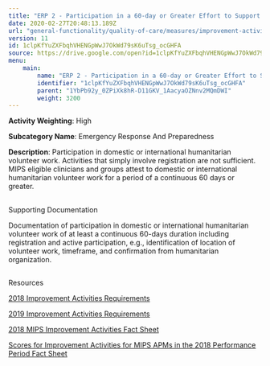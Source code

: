 ```yaml
---
title: "ERP 2 - Participation in a 60-day or Greater Effort to Support Domestic or International Humanitarian Needs"
date: 2020-02-27T20:48:13.189Z
url: "general-functionality/quality-of-care/measures/improvement-activities-measures/2018-improvement-acti_102.html"
version: 11
id: 1clpKfYuZXFbqhVHENGpWwJ7OkWd79sK6uTsg_ocGHFA
source: https://drive.google.com/open?id=1clpKfYuZXFbqhVHENGpWwJ7OkWd79sK6uTsg_ocGHFA
menu:
    main:
        name: "ERP 2 - Participation in a 60-day or Greater Effort to Support Domestic or International Humanitarian Needs"
        identifier: "1clpKfYuZXFbqhVHENGpWwJ7OkWd79sK6uTsg_ocGHFA"
        parent: "1YbPb92y_0ZPiXk8hR-D11GKV_1AacyaOZNnv2MQmDWI"
        weight: 3200
---
```









**Activity Weighting**: High

**Subcategory Name**: Emergency Response And Preparedness

**Description**: Participation in domestic or international humanitarian volunteer work. Activities that simply involve registration are not sufficient. MIPS eligible clinicians and groups attest to domestic or international humanitarian volunteer work for a period of a continuous 60 days or greater.







## 

Supporting Documentation

Documentation of participation in domestic or international humanitarian volunteer work of at least a continuous 60-days duration including registration and active participation, e.g., identification of location of volunteer work, timeframe, and confirmation from humanitarian organization.







## 

Resources

[2018 Improvement Activities Requirements](https://qpp.cms.gov/mips/improvement-activities?py=2018)

[2019 Improvement Activities Requirements](https://qpp.cms.gov/mips/improvement-activities?py=2019)

[2018 MIPS Improvement Activities Fact Sheet](https://qpp.cms.gov/resource/2018%20MIPS%20Improvement%20Activities%20Fact%20Sheet)

[Scores for Improvement Activities for MIPS APMs in the 2018 Performance Period Fact Sheet](https://qpp.cms.gov/resource/2018%20MIPS%20APMs%20improvement%20Activities%20scores%20fact%20sheet)

